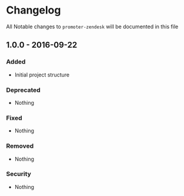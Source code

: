 # Changelog

All Notable changes to `promoter-zendesk` will be documented in this file

## 1.0.0 - 2016-09-22

### Added
- Initial project structure

### Deprecated
- Nothing

### Fixed
- Nothing

### Removed
- Nothing

### Security
- Nothing
